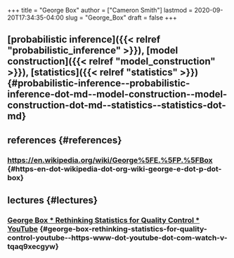 +++
title = "George Box"
author = ["Cameron Smith"]
lastmod = 2020-09-20T17:34:35-04:00
slug = "George_Box"
draft = false
+++

## [probabilistic inference]({{< relref "probabilistic_inference" >}}), [model construction]({{< relref "model_construction" >}}), [statistics]({{< relref "statistics" >}}) {#probabilistic-inference--probabilistic-inference-dot-md--model-construction--model-construction-dot-md--statistics--statistics-dot-md}


## references {#references}


### <https://en.wikipedia.org/wiki/George%5FE.%5FP.%5FBox> {#https-en-dot-wikipedia-dot-org-wiki-george-e-dot-p-dot-box}


## lectures {#lectures}


### [George Box \* Rethinking Statistics for Quality Control \* YouTube](<https://www.youtube.com/watch?v=tQaq9XEcgyw>) {#george-box-rethinking-statistics-for-quality-control-youtube--https-www-dot-youtube-dot-com-watch-v-tqaq9xecgyw}
